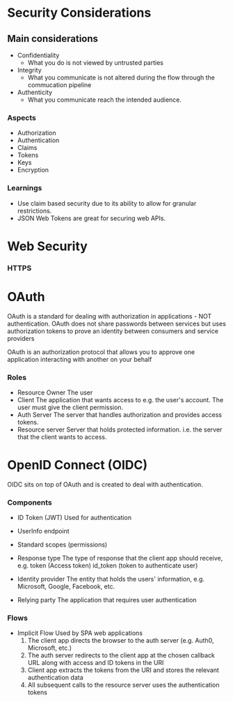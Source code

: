 # Security Considerations

## Main considerations

- Confidentiality
  - What you do is not viewed by untrusted parties
- Integrity
  - What you communicate is not altered during the flow through the commucation pipeline
- Authenticity
  - What you communicate reach the intended audience.

### Aspects

- Authorization
- Authentication
- Claims
- Tokens
- Keys
- Encryption

### Learnings

- Use claim based security due to its ability to allow for granular restrictions.
- JSON Web Tokens are great for securing web APIs.

# Web Security

### HTTPS

# OAuth

OAuth is a standard for dealing with authorization in applications - NOT authentication.
OAuth does not share passwords between services but uses authorization tokens to 
prove an identity between consumers and service providers

OAuth is an authorization protocol that allows you to approve one application interacting 
with another on your behalf

### Roles

- Resource Owner
  The user
- Client
  The application that wants access to e.g. the user's account.
  The user must give the client permission.
- Auth Server
  The server that handles authorization and provides access tokens.
- Resource server
  Server that holds protected information. i.e. the server that the client wants to access.

# OpenID Connect (OIDC)

OIDC sits on top of OAuth and is created to deal with authentication.

### Components

- ID Token (JWT)
  Used for authentication
- UserInfo endpoint
- Standard scopes (permissions)
- Response type
  The type of response that the client app should receive, e.g. token (Access token) id_token (token to authenticate user)

- Identity provider
  The entity that holds the users' information, e.g. Microsoft, Google, Facebook, etc.
- Relying party
  The application that requires user authentication

### Flows

- Implicit Flow
  Used by SPA web applications
  1. The client app directs the browser to the auth server (e.g. Auth0, Microsoft, etc.)
  2. The auth server redirects to the client app at the chosen callback URL along with access and ID tokens in the URI
  3. Client app extracts the tokens from the URI and stores the relevant authentication data
  4. All subsequent calls to the resource server uses the authentication tokens
